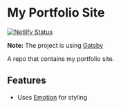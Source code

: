 # My Portfolio Site

[![Netlify Status](https://api.netlify.com/api/v1/badges/86ecd734-d5b7-48a7-99ce-d9f51ed796b0/deploy-status)](https://app.netlify.com/sites/sm-wd/deploys)

**Note:** The project is using [Gatsby](https://www.gatsbyjs.org/)

A repo that contains my portfolio site.

## Features ##
- Uses [Emotion](https://www.npmjs.com/package/emotion) for styling
